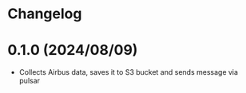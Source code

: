 # Changelog

# 0.1.0 (2024/08/09)
- Collects Airbus data, saves it to S3 bucket and sends message via pulsar
